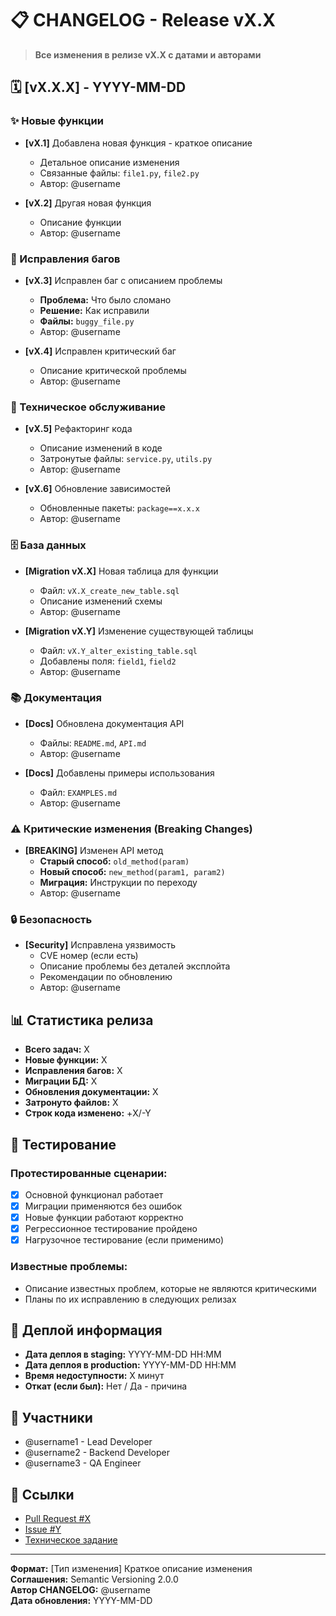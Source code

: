 # 📋 CHANGELOG - Release vX.X

> **Все изменения в релизе vX.X с датами и авторами**

## 🗓️ [vX.X.X] - YYYY-MM-DD

### ✨ Новые функции
- **[vX.1]** Добавлена новая функция - краткое описание
  - Детальное описание изменения
  - Связанные файлы: `file1.py`, `file2.py`
  - Автор: @username

- **[vX.2]** Другая новая функция
  - Описание функции
  - Автор: @username

### 🐛 Исправления багов
- **[vX.3]** Исправлен баг с описанием проблемы
  - **Проблема:** Что было сломано
  - **Решение:** Как исправили
  - **Файлы:** `buggy_file.py`
  - Автор: @username

- **[vX.4]** Исправлен критический баг
  - Описание критической проблемы
  - Автор: @username

### 🔧 Техническое обслуживание
- **[vX.5]** Рефакторинг кода
  - Описание изменений в коде
  - Затронутые файлы: `service.py`, `utils.py`
  - Автор: @username

- **[vX.6]** Обновление зависимостей
  - Обновленные пакеты: `package==x.x.x`
  - Автор: @username

### 🗄️ База данных
- **[Migration vX.X]** Новая таблица для функции
  - Файл: `vX.X_create_new_table.sql`
  - Описание изменений схемы
  - Автор: @username

- **[Migration vX.Y]** Изменение существующей таблицы
  - Файл: `vX.Y_alter_existing_table.sql`
  - Добавлены поля: `field1`, `field2`
  - Автор: @username

### 📚 Документация
- **[Docs]** Обновлена документация API
  - Файлы: `README.md`, `API.md`
  - Автор: @username

- **[Docs]** Добавлены примеры использования
  - Файл: `EXAMPLES.md`
  - Автор: @username

### ⚠️ Критические изменения (Breaking Changes)
- **[BREAKING]** Изменен API метод
  - **Старый способ:** `old_method(param)`
  - **Новый способ:** `new_method(param1, param2)`
  - **Миграция:** Инструкции по переходу
  - Автор: @username

### 🔒 Безопасность
- **[Security]** Исправлена уязвимость
  - CVE номер (если есть)
  - Описание проблемы без деталей эксплойта
  - Рекомендации по обновлению
  - Автор: @username

## 📊 Статистика релиза

- **Всего задач:** X
- **Новые функции:** X
- **Исправления багов:** X
- **Миграции БД:** X
- **Обновления документации:** X
- **Затронуто файлов:** X
- **Строк кода изменено:** +X/-Y

## 🧪 Тестирование

### Протестированные сценарии:
- [x] Основной функционал работает
- [x] Миграции применяются без ошибок
- [x] Новые функции работают корректно
- [x] Регрессионное тестирование пройдено
- [x] Нагрузочное тестирование (если применимо)

### Известные проблемы:
- Описание известных проблем, которые не являются критическими
- Планы по их исправлению в следующих релизах

## 🚀 Деплой информация

- **Дата деплоя в staging:** YYYY-MM-DD HH:MM
- **Дата деплоя в production:** YYYY-MM-DD HH:MM  
- **Время недоступности:** X минут
- **Откат (если был):** Нет / Да - причина

## 👥 Участники

- @username1 - Lead Developer
- @username2 - Backend Developer  
- @username3 - QA Engineer

## 🔗 Ссылки

- [Pull Request #X](link-to-pr)
- [Issue #Y](link-to-issue)
- [Техническое задание](tasks/TZ_vX_X_Task_Name.md)

---

**Формат:** [Тип изменения] Краткое описание изменения  
**Соглашения:** Semantic Versioning 2.0.0  
**Автор CHANGELOG:** @username  
**Дата обновления:** YYYY-MM-DD 